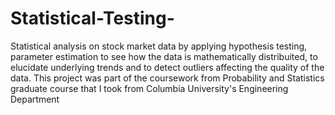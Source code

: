 # Statistical-Testing-
Statistical analysis on stock market data by applying hypothesis testing, parameter estimation to see how the data is mathematically distribuited, to elucidate underlying trends and to detect outliers affecting the quality of the data. This project was part of the coursework from Probability and Statistics graduate course that I took from Columbia University's Engineering Department
